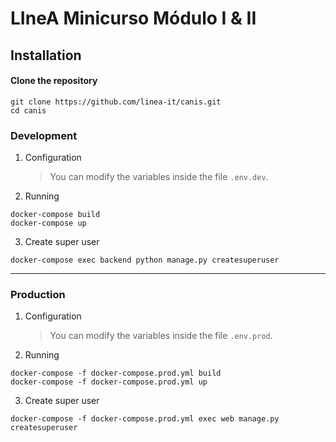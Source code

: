 # LIneA Minicurso Módulo I & II

## Installation

#### Clone the repository

```
git clone https://github.com/linea-it/canis.git
cd canis
```

### Development

1. Configuration

   > You can modify the variables inside the file `.env.dev`.

2. Running

```
docker-compose build
docker-compose up
```

3. Create super user

```
docker-compose exec backend python manage.py createsuperuser
```

---

### Production

1. Configuration

   > You can modify the variables inside the file `.env.prod`.

2. Running

```
docker-compose -f docker-compose.prod.yml build
docker-compose -f docker-compose.prod.yml up
```

3. Create super user

```
docker-compose -f docker-compose.prod.yml exec web manage.py createsuperuser
```
